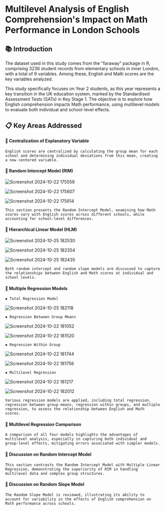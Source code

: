 # Multilevel Analysis of English Comprehension's Impact on Math Performance in London Schools

## 📚 Introduction

The dataset used in this study comes from the "faraway" package in R, comprising 3236 student records from elementary schools in inner London, with a total of 9 variables. Among these, English and Math scores are the key variables analyzed. 

This study specifically focuses on Year 2 students, as this year represents a key transition in the UK education system, marked by the Standardised Assessment Tests (SATs) in Key Stage 1. The objective is to explore how English comprehension impacts Math performance, using multilevel models to evaluate both individual and school-level effects.

## 📋 Key Areas Addressed

#### 🔶 Centralization of Explanatory Variable

    English scores are centralized by calculating the group mean for each school and determining individual deviations from this mean, creating a new centered variable.

#### 🔶 Random Intercept Model (RIM)

![Screenshot 2024-10-22 175559](https://github.com/user-attachments/assets/a38bbd1e-e45d-4ba2-ab25-ae39a281b595)

![Screenshot 2024-10-22 175607](https://github.com/user-attachments/assets/00cee11f-b44b-4784-8cc1-70130f6b0da3)

![Screenshot 2024-10-22 175614](https://github.com/user-attachments/assets/34e60e77-21e2-4e91-a84b-811665d6b99a)

    This section presents the Random Intercept Model, examining how Math scores vary with English scores across different schools, while accounting for school-level differences.

#### 🔶 Hierarchical Linear Model (HLM)

![Screenshot 2024-10-25 182530](https://github.com/user-attachments/assets/24bab8d9-e164-42d7-817b-b4acc8415876)

![Screenshot 2024-10-25 182354](https://github.com/user-attachments/assets/e7d6f321-065e-4eb5-ba9d-b98b63bb3822)

![Screenshot 2024-10-25 182435](https://github.com/user-attachments/assets/38c283e5-b52c-41b9-a75d-99f337a947e2)

    Both random intercept and random slope models are discussed to capture the relationships between English and Math scores at individual and school levels.

#### 🔶 Multiple Regression Models

    ▪️ Total Regression Model 

![Screenshot 2024-10-25 182118](https://github.com/user-attachments/assets/555fc3f7-d115-4432-a668-b30a521c212e)


    ▪️ Regression Between Group Means 

![Screenshot 2024-10-22 181052](https://github.com/user-attachments/assets/aae087df-2eec-4395-b902-869e8d955837)

![Screenshot 2024-10-22 181520](https://github.com/user-attachments/assets/36804e04-282d-453d-bd38-45ec26533d47)

    ▪️ Regression Within Group 

![Screenshot 2024-10-22 181744](https://github.com/user-attachments/assets/b4b9df66-40e2-4944-97f6-1833b3961c91)

![Screenshot 2024-10-22 181756](https://github.com/user-attachments/assets/217e72fb-7f37-424e-8110-ffa0a1a5fd3f)

    ▪️ Multilevel Regression 

![Screenshot 2024-10-22 181217](https://github.com/user-attachments/assets/31f2794c-83b1-4319-a3c6-a1c6076166ff)

![Screenshot 2024-10-22 182012](https://github.com/user-attachments/assets/d786b301-814a-43c5-afac-2cfd7dcfb5db)

    Various regression models are applied, including total regression, regression between group means, regression within groups, and multiple regression, to assess the relationship between English and Math scores.

#### 🔶 Multilevel Regression Comparison

    A comparison of all four models highlights the advantages of multilevel analysis, especially in capturing both individual and group-level effects, mitigating errors associated with simpler models.

#### 🔶 Discussion on Random Intercept Model

    This section contrasts the Random Intercept Model with Multiple Linear Regression, demonstrating the superiority of RIM in handling multilevel data and complex group structures.

#### 🔶 Discussion on Random Slope Model
    The Random Slope Model is reviewed, illustrating its ability to account for variability in the effects of English comprehension on Math performance across schools.
